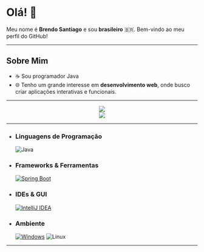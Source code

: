 # Olá! 👋

Meu nome é **Brendo Santiago** e sou **brasileiro** 🇧🇷. Bem-vindo ao meu perfil do GitHub!

---

## Sobre Mim

- ☕ Sou programador Java
- 🌐 Tenho um grande interesse em **desenvolvimento web**, onde busco criar aplicações interativas e funcionais.

---

<div align="center" class="flex-container">
  <div>
    <img src="https://github-readme-stats.vercel.app/api?username=BrendoSantiago&show_icons=true&theme=vision-friendly-dark"/>
    <br>
    <img src="https://github-readme-stats.vercel.app/api/top-langs/?username=Brendo-Santiago&layout=pie&theme=vision-friendly-dark"/>
  </div>
</div>

---

- ### Linguagens de Programação

    ![Java](https://img.shields.io/badge/Java-ED8B00?style=plastic&logo=openjdk&logoColor=white)

- ### Frameworks & Ferramentas

    [![Spring Boot](https://img.shields.io/badge/Spring%20Boot-6DB33F?logo=springboot&logoColor=fff)](#)

- ### IDEs & GUI

    [![IntelliJ IDEA](https://img.shields.io/badge/IntelliJIDEA-000000.svg?logo=intellij-idea&logoColor=white&style=plastic)](#)

- ### Ambiente

    [![Windows](https://custom-icon-badges.demolab.com/badge/Windows-0078D6?logo=windows11&logoColor=white&style=plastic)](#) 
    ![Linux](https://img.shields.io/badge/Linux-FCC624?logo=linux&style=plastic&logoColor=black)

---
